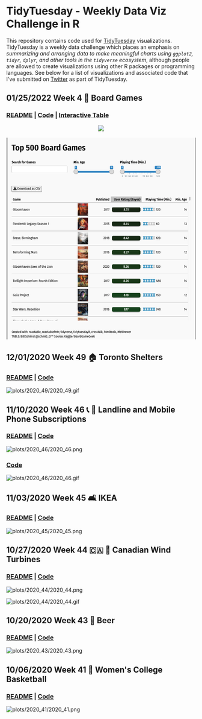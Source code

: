 

# TidyTuesday - Weekly Data Viz Challenge in R
This repository contains code used for [TidyTuesday](https://github.com/rfordatascience/tidytuesday) visualizations.  TidyTuesday is a weekly data challenge which places an emphasis on *summarizing and arranging data to make meaningful charts using `ggplot2`, `tidyr`, `dplyr`, and other tools in the `tidyverse` ecosystem*, although people are allowed to create visualizations using other R packages or programming languages. See below for a list of visualizations and associated code that I've submitted on [Twitter](https://twitter.com/schmid_07) as part of TidyTuesday.

## 01/25/2022 Week 4 🎲 Board Games

### [README](https://github.com/schmid07/TidyTuesday_Weekly_Data_Viz_Challenge/tree/main/plots/2022_04) | [**Code**](https://github.com/schmid07/TidyTuesday_Weekly_Data_Viz_Challenge/blob/main/Code/2022_04_games.Rmd) | [**Interactive Table**](https://schmid07.github.io/TidyTuesday_Weekly_Data_Viz_Challenge/plots/2022_04/2022_04_games.html)

<p align = "center">
<img src = "https://recordit.co/iXTEvRUdhB" width = "700">
</p>

![plots/2022_04/2022_04.png](https://raw.githubusercontent.com/schmid07/TidyTuesday_Weekly_Data_Viz_Challenge/main/plots/2022_04/2022_04.png)

## 12/01/2020 Week 49 🏠 Toronto Shelters

### [README](https://github.com/schmid07/TidyTuesday_Weekly_Data_Viz_Challenge/tree/main/plots/2020_49) | [**Code**](https://github.com/schmid07/TidyTuesday_Weekly_Data_Viz_Challenge/blob/main/Code/2020_49_tor_shelters.Rmd)

![plots/2020_49/2020_49.gif](https://raw.githubusercontent.com/schmid07/TidyTuesday_Weekly_Data_Viz_Challenge/main/plots/2020_49/2020_49.gif)

## 11/10/2020 Week 46 📞 📱 Landline and Mobile Phone Subscriptions 

### [README](https://github.com/schmid07/TidyTuesday_Weekly_Data_Viz_Challenge/tree/main/plots/2020_46) | [**Code**](https://github.com/schmid07/TidyTuesday_Weekly_Data_Viz_Challenge/blob/main/Code/2020_46_static_phones.Rmd) 

![plots/2020_46/2020_46.png](https://raw.githubusercontent.com/schmid07/TidyTuesday_Weekly_Data_Viz_Challenge/main/plots/2020_46/2020_46.png)

### [**Code**](https://github.com/schmid07/TidyTuesday_Weekly_Data_Viz_Challenge/blob/main/Code/2020_46_phones.Rmd) 

![plots/2020_46/2020_46.gif](https://raw.githubusercontent.com/schmid07/TidyTuesday_Weekly_Data_Viz_Challenge/main/plots/2020_46/2020_46.gif)

## 11/03/2020 Week 45 🛋️ IKEA

### [README](https://github.com/schmid07/TidyTuesday_Weekly_Data_Viz_Challenge/tree/main/plots/2020_45) | [**Code**](https://github.com/schmid07/TidyTuesday_Weekly_Data_Viz_Challenge/blob/main/Code/ikea1.r)

![plots/2020_45/2020_45.png](https://raw.githubusercontent.com/schmid07/TidyTuesday_Weekly_Data_Viz_Challenge/main/plots/2020_45/2020_45.png)

## 10/27/2020 Week 44 🇨🇦 💨 Canadian Wind Turbines

### [README](https://github.com/schmid07/TidyTuesday_Weekly_Data_Viz_Challenge/tree/main/plots/2020_44) | [**Code**](https://github.com/schmid07/TidyTuesday_Weekly_Data_Viz_Challenge/blob/main/Code/2020_44_wind_turbines.Rmd)

![plots/2020_44/2020_44.png](https://raw.githubusercontent.com/schmid07/TidyTuesday_Weekly_Data_Viz_Challenge/main/plots/2020_44/2020_44.png)

![plots/2020_44/2020_44.gif](https://raw.githubusercontent.com/schmid07/TidyTuesday_Weekly_Data_Viz_Challenge/main/plots/2020_44/2020_44.gif)

## 10/20/2020 Week 43 🍻 Beer

### [README](https://github.com/schmid07/TidyTuesday_Weekly_Data_Viz_Challenge/tree/main/plots/2020_43) | [**Code**](https://github.com/schmid07/TidyTuesday_Weekly_Data_Viz_Challenge/blob/main/Code/beer.r)

![plots/2020_43/2020_43.png](https://raw.githubusercontent.com/schmid07/TidyTuesday_Weekly_Data_Viz_Challenge/main/plots/2020_43/2020_43.png)

## 10/06/2020 Week 41 🏀 Women's College Basketball

### [README](https://github.com/schmid07/TidyTuesday_Weekly_Data_Viz_Challenge/tree/main/plots/2020_41) | [**Code**](https://github.com/schmid07/TidyTuesday_Weekly_Data_Viz_Challenge/blob/main/Code/2020_41_bball.R)

![plots/2020_41/2020_41.png](https://raw.githubusercontent.com/schmid07/TidyTuesday_Weekly_Data_Viz_Challenge/main/plots/2020_41/2020_41.png)


